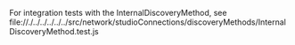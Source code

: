 For integration tests with the InternalDiscoveryMethod,
see file://./../../../../../src/network/studioConnections/discoveryMethods/InternalDiscoveryMethod.test.js
